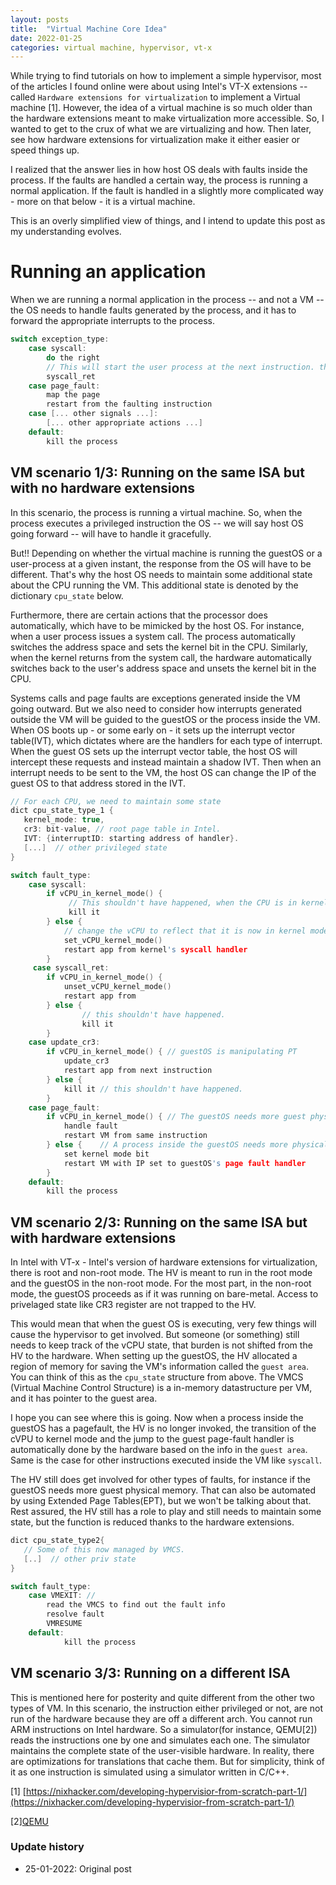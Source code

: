 ```yaml
---
layout: posts
title:  "Virtual Machine Core Idea"
date: 2022-01-25
categories: virtual machine, hypervisor, vt-x 
---
```



While trying to find tutorials on how to implement a simple hypervisor,
most of the articles I found online were about using Intel's VT-X extensions --
called `Hardware extensions for virtualization` to implement a Virtual machine [1].
However, the idea of a virtual machine is so much older than the hardware extensions meant to make
virtualization more accessible. So, I wanted to get to the crux of what we are virtualizing
and how. Then later, see how hardware extensions for virtualization make it either easier
or speed things up.

I realized that the answer lies in how host OS deals with faults inside the process. If the faults
are handled a certain way, the process is running a normal application. If the fault is handled in
a slightly more complicated way - more on that below - it is a virtual machine.

This is an overly simplified view of things, and I intend to update this post as my understanding
evolves.

# Running an application
When we are running a normal application in the process -- and not a VM -- the OS needs to handle faults generated by the process, and it has to forward the appropriate interrupts to the process.

```c
switch exception_type:
	case syscall:
		do the right
		// This will start the user process at the next instruction. thing
		syscall_ret
	case page_fault:
		map the page
		restart from the faulting instruction
	case [... other signals ...]:
		[... other appropriate actions ...]
	default:
		kill the process
```

## VM scenario 1/3: Running on the same ISA but with no hardware extensions

In this scenario, the process is running a virtual machine. So, when the process executes a
privileged instruction the OS -- we will say host OS going forward -- will have to handle
it gracefully.

But!! Depending on whether the virtual machine is running the guestOS or a
user-process at a given instant, the response from the OS will have to be different.
That's why the host OS needs to maintain some additional state about the CPU running
the VM. This additional state is denoted by the dictionary `cpu_state` below.

Furthermore, there are certain actions that the processor does automatically, which have to be
mimicked by the host OS. For instance, when a user process issues a system call. The process
automatically switches the address space and sets the kernel bit in the CPU. Similarly,
when the kernel returns from the system call, the hardware automatically switches back to
the user's address space and unsets the kernel bit in the CPU.

Systems calls and page faults are exceptions generated inside the VM going outward. But we also
need to consider how interrupts generated outside the VM will be guided to the guestOS or the
process inside the VM. When OS boots up - or some early on - it sets up the interrupt vector
table(IVT), which dictates where are the handlers for each type of interrupt. When the guest OS sets up the interrupt vector table, the host OS will intercept these requests and instead maintain a shadow IVT. Then when an interrupt needs to be sent to the VM, the host OS can change the IP of
the guest OS to that address stored in the IVT.

```c
// For each CPU, we need to maintain some state
dict cpu_state_type_1 {
   kernel_mode: true,
   cr3: bit-value, // root page table in Intel.
   IVT: {interruptID: starting address of handler}.
   [...]  // other privileged state
}

switch fault_type:
	case syscall:
		if vCPU_in_kernel_mode() {
			 // This shouldn't have happened, when the CPU is in kernel mode.
			 kill it
		} else {
			// change the vCPU to reflect that it is now in kernel mode.			
			set_vCPU_kernel_mode()
			restart app from kernel's syscall handler
		}
	 case syscall_ret:
		if vCPU_in_kernel_mode() {
			unset_vCPU_kernel_mode()
			restart app from 
		} else {
			    // this shouldn't have happened.
				kill it 
		}
	case update_cr3:
		if vCPU_in_kernel_mode() { // guestOS is manipulating PT
			update_cr3
            restart app from next instruction
		} else {
			kill it // this shouldn't have happened.
		}
    case page_fault:
		if vCPU_in_kernel_mode() { // The guestOS needs more guest physical memory.
			handle fault
	        restart VM from same instruction
		} else {	// A process inside the guestOS needs more physical memory.
	 		set kernel mode bit
			restart VM with IP set to guestOS's page fault handler
		}
	default:
		kill the process
```

## VM scenario 2/3: Running on the same ISA but with hardware extensions
In Intel with VT-x - Intel's version of hardware extensions for virtualization, there is root and non-root mode. The HV is meant to run in the root 
mode and the guestOS in the non-root mode. For the most part, in the non-root mode, the guestOS proceeds as if it was running on bare-metal. 
Access to privelaged state like CR3 register are not trapped to the HV.

This would mean that when the guest OS is executing, very few things will cause the hypervisor to get involved.
But someone (or something) still needs to keep track of the vCPU state, that burden is not shifted from the HV to the hardware.
When setting up the guestOS, the HV allocated a region of memory for saving the VM's information called the `guest area`. 
You can think of this as the `cpu_state` structure from above. The VMCS (Virtual Machine Control Structure) is a in-memory 
datastructure per VM, and it has pointer to the guest area.

I hope you can see where this is going. Now when a process inside the guestOS has a pagefault, the HV is no longer invoked,
the transition of the cVPU to kernel mode and the jump to the guest page-fault handler is automatically done by the hardware
based on the info in the `guest area`. Same is the case for other instructions executed inside the VM like `syscall`.

The HV still does get involved for other types of faults, for instance if the guestOS needs more guest physical memory.
That can also be automated by using Extended Page Tables(EPT), but we won't be talking about that. Rest assured, the HV
still has a role to play and still needs to maintain some state, but the function is reduced thanks to the hardware extensions.


```c
dict cpu_state_type2{
   // Some of this now managed by VMCS.
   [..]  // other priv state
}

switch fault_type:
	case VMEXIT: // 
		read the VMCS to find out the fault info
		resolve fault
		VMRESUME
	default:
			kill the process
```


## VM scenario 3/3: Running on a different ISA
This is mentioned here for posterity and quite different from the other two types of VM.
In this scenario, the instruction either privileged or not, are not run of the hardware because 
they are off a different arch. You cannot run ARM instructions on Intel hardware. 
So a simulator(for instance, QEMU[2]) reads the instructions one by one and simulates 
each one. The simulator maintains the complete state of the user-visible hardware. In reality, 
there are optimizations for translations that cache them. But for 
simplicity, think of it as one instruction is simulated using a simulator written in C/C++.



[1] [https://nixhacker.com/developing-hypervisior-from-scratch-part-1/](https://nixhacker.com/developing-hypervisior-from-scratch-part-1/) 

[2][QEMU](https://www.qemu.org/)



### Update history
* 25-01-2022: Original post 